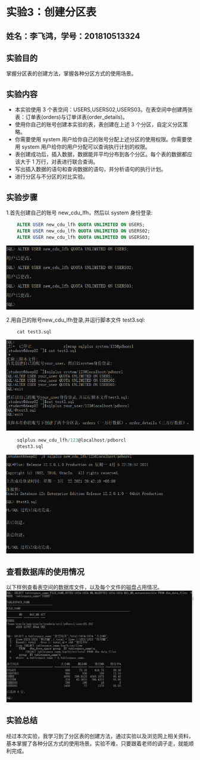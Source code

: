 # 实验3：创建分区表

## 姓名：李飞鸿，学号：201810513324



##  实验目的

掌握分区表的创建方法，掌握各种分区方式的使用场景。

## 实验内容

* 本实验使用 3 个表空间：USERS,USERS02,USERS03。在表空间中创建两张表：订单表(orders)与订单详表(order_details)。
* 使用你自己的账号创建本实验的表，表创建在上述 3 个分区，自定义分区策略。
* 你需要使用 system 用户给你自己的账号分配上述分区的使用权限。你需要使用 system 用户给你的用户分配可以查询执行计划的权限。
* 表创建成功后，插入数据，数据能并平均分布到各个分区。每个表的数据都应该大于 1 万行，对表进行联合查询。
* 写出插入数据的语句和查询数据的语句，并分析语句的执行计划。
* 进行分区与不分区的对比实验。


## 实验步骤

1.首先创建自己的账号 new_cdu_lfh，然后以 system 身份登录: 

```sql
    ALTER USER new_cdu_lfh QUOTA UNLIMITED ON USERS;
    ALTER USER new_cdu_lfh QUOTA UNLIMITED ON USERS02;
    ALTER USER new_cdu_lfh QUOTA UNLIMITED ON USERS03;
```

![image](./img/a.png) 

2.用自己的账号new_cdu_lfh登录,并运行脚本文件 test3.sql: 

```sql
    cat test3.sql
```

![image](./img/b.png) 

```sql
    sqlplus new_cdu_lfh/123@localhost/pdborcl
    @test3.sql
```
![image](./img/c.png)




## 查看数据库的使用情况
以下样例查看表空间的数据库文件，以及每个文件的磁盘占用情况。
![image](./img/d.png)


## 实验总结
经过本次实验，我学习到了分区表的创建方法，通过实验以及浏览网上相关资料，基本掌握了各种分区方式的使用场景。实验不难，只要跟着老师的调子走，就能顺利完成。